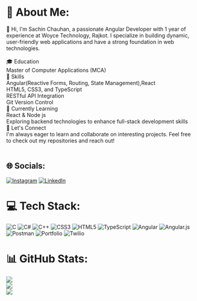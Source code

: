 # 💫 About Me:
👋 Hi, I'm Sachin Chauhan, a passionate Angular Developer with 1 year of experience at Woyce Technology, Rajkot. I specialize in building dynamic, user-friendly web applications and have a strong foundation in web technologies.<br><br>🎓 Education<br>Master of Computer Applications (MCA)<br>🔧 Skills<br>Angular(Reactive Forms, Routing, State Management),React<br>HTML5, CSS3, and TypeScript<br>RESTful API Integration<br>Git Version Control<br>🌱 Currently Learning<br>React & Node js <br>Exploring backend technologies to enhance full-stack development skills<br>💬 Let's Connect<br>I'm always eager to learn and collaborate on interesting projects. Feel free to check out my repositories and reach out!<br><br>


## 🌐 Socials:
[![Instagram](https://img.shields.io/badge/Instagram-%23E4405F.svg?logo=Instagram&logoColor=white)](https://instagram.com/https://www.instagram.com/sachin._.4811/profilecard/?igsh=MWM2dGgybWd5M25hdQ%3D%3D) [![LinkedIn](https://img.shields.io/badge/LinkedIn-%230077B5.svg?logo=linkedin&logoColor=white)](https://linkedin.com/in/https://www.linkedin.com/in/sachin-chauhan-34b001284/) 

# 💻 Tech Stack:
![C](https://img.shields.io/badge/c-%2300599C.svg?style=for-the-badge&logo=c&logoColor=white) ![C#](https://img.shields.io/badge/c%23-%23239120.svg?style=for-the-badge&logo=csharp&logoColor=white) ![C++](https://img.shields.io/badge/c++-%2300599C.svg?style=for-the-badge&logo=c%2B%2B&logoColor=white) ![CSS3](https://img.shields.io/badge/css3-%231572B6.svg?style=for-the-badge&logo=css3&logoColor=white) ![HTML5](https://img.shields.io/badge/html5-%23E34F26.svg?style=for-the-badge&logo=html5&logoColor=white) ![TypeScript](https://img.shields.io/badge/typescript-%23007ACC.svg?style=for-the-badge&logo=typescript&logoColor=white) ![Angular](https://img.shields.io/badge/angular-%23DD0031.svg?style=for-the-badge&logo=angular&logoColor=white) ![Angular.js](https://img.shields.io/badge/angular.js-%23E23237.svg?style=for-the-badge&logo=angularjs&logoColor=white) ![Postman](https://img.shields.io/badge/Postman-FF6C37?style=for-the-badge&logo=postman&logoColor=white) ![Portfolio](https://img.shields.io/badge/Portfolio-%23000000.svg?style=for-the-badge&logo=firefox&logoColor=#FF7139) ![Twilio](https://img.shields.io/badge/Twilio-F22F46?style=for-the-badge&logo=Twilio&logoColor=white)
# 📊 GitHub Stats:
![](https://github-readme-stats.vercel.app/api?username=schauhan08&theme=dark&hide_border=false&include_all_commits=false&count_private=true)<br/>
![](https://github-readme-streak-stats.herokuapp.com/?user=schauhan08&theme=dark&hide_border=false)<br/>
![](https://github-readme-stats.vercel.app/api/top-langs/?username=schauhan08&theme=dark&hide_border=false&include_all_commits=false&count_private=true&layout=compact)

<!-- Proudly created with GPRM ( https://gprm.itsvg.in ) -->
